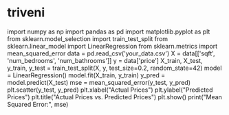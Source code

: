 # triveni
import numpy as np
import pandas as pd
import matplotlib.pyplot as plt
from sklearn.model_selection import train_test_split
from sklearn.linear_model import LinearRegression
from sklearn.metrics import mean_squared_error
data = pd.read_csv('your_data.csv')
X = data[['sqft', 'num_bedrooms', 'num_bathrooms']]
y = data['price']
X_train, X_test, y_train, y_test = train_test_split(X, y, test_size=0.2, random_state=42)
model = LinearRegression()
model.fit(X_train, y_train)
y_pred = model.predict(X_test)
mse = mean_squared_error(y_test, y_pred)
plt.scatter(y_test, y_pred)
plt.xlabel("Actual Prices")
plt.ylabel("Predicted Prices")
plt.title("Actual Prices vs. Predicted Prices")
plt.show()
print("Mean Squared Error:", mse)
